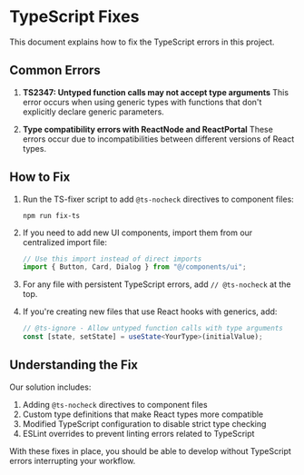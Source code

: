 
# TypeScript Fixes

This document explains how to fix the TypeScript errors in this project.

## Common Errors

1. **TS2347: Untyped function calls may not accept type arguments**
   This error occurs when using generic types with functions that don't explicitly declare generic parameters.

2. **Type compatibility errors with ReactNode and ReactPortal**
   These errors occur due to incompatibilities between different versions of React types.

## How to Fix

1. Run the TS-fixer script to add `@ts-nocheck` directives to component files:
   ```
   npm run fix-ts
   ```

2. If you need to add new UI components, import them from our centralized import file:
   ```typescript
   // Use this import instead of direct imports
   import { Button, Card, Dialog } from "@/components/ui";
   ```

3. For any file with persistent TypeScript errors, add `// @ts-nocheck` at the top.

4. If you're creating new files that use React hooks with generics, add:
   ```typescript
   // @ts-ignore - Allow untyped function calls with type arguments
   const [state, setState] = useState<YourType>(initialValue);
   ```

## Understanding the Fix

Our solution includes:

1. Adding `@ts-nocheck` directives to component files
2. Custom type definitions that make React types more compatible
3. Modified TypeScript configuration to disable strict type checking
4. ESLint overrides to prevent linting errors related to TypeScript

With these fixes in place, you should be able to develop without TypeScript errors interrupting your workflow.
